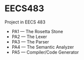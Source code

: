 # EECS483

Project in EECS 483

- PA1 — The Rosetta Stone
- PA2 — The Lexer
- PA3 — The Parser
- PA4 — The Semantic Analyzer
- PA5 — Compiler/Code Generator


